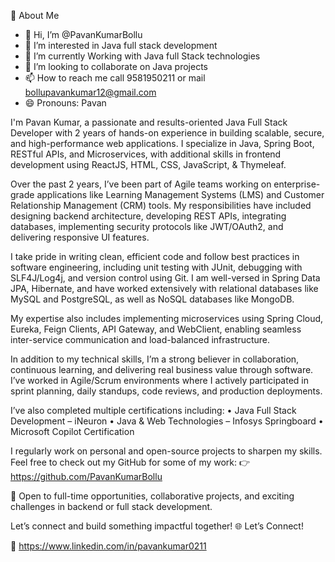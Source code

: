 🚀 About Me
- 👋 Hi, I’m @PavanKumarBollu
- 👀 I’m interested in Java full stack development
- 🌱 I’m currently Working with Java full Stack technologies
- 💞️ I’m looking to collaborate on Java projects
- 📫 How to reach me call 9581950211 or mail bollupavankumar12@gmail.com
- 😄 Pronouns: Pavan  




I'm Pavan Kumar, a passionate and results-oriented Java Full Stack Developer with 2 years of hands-on experience in building scalable, secure, and high-performance web applications. I specialize in Java, Spring Boot, RESTful APIs, and Microservices, with additional skills in frontend development using ReactJS, HTML, CSS, JavaScript, & Thymeleaf.

Over the past 2 years, I’ve been part of Agile teams working on enterprise-grade applications like Learning Management Systems (LMS) and Customer Relationship Management (CRM) tools. My responsibilities have included designing backend architecture, developing REST APIs, integrating databases, implementing security protocols like JWT/OAuth2, and delivering responsive UI features.

I take pride in writing clean, efficient code and follow best practices in software engineering, including unit testing with JUnit, debugging with SLF4J/Log4j, and version control using Git. I am well-versed in Spring Data JPA, Hibernate, and have worked extensively with relational databases like MySQL and PostgreSQL, as well as NoSQL databases like MongoDB.

My expertise also includes implementing microservices using Spring Cloud, Eureka, Feign Clients, API Gateway, and WebClient, enabling seamless inter-service communication and load-balanced infrastructure.

In addition to my technical skills, I’m a strong believer in collaboration, continuous learning, and delivering real business value through software. I’ve worked in Agile/Scrum environments where I actively participated in sprint planning, daily standups, code reviews, and production deployments.

I’ve also completed multiple certifications including:
• Java Full Stack Development – iNeuron
• Java & Web Technologies – Infosys Springboard
• Microsoft Copilot Certification

I regularly work on personal and open-source projects to sharpen my skills. Feel free to check out my GitHub for some of my work:
👉 https://github.com/PavanKumarBollu

📌 Open to full-time opportunities, collaborative projects, and exciting challenges in backend or full stack development.


Let’s connect and build something impactful together!
🌐 Let’s Connect!

🔗 https://www.linkedin.com/in/pavankumar0211

